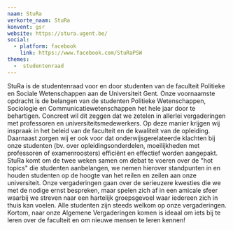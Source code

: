 ```yaml
---
naam: StuRa
verkorte_naam: StuRa
konvent: gsr
website: https://stura.ugent.be/
social: 
  - platform: facebook
    link: https://www.facebook.com/StuRaPSW
themes:
  -  studentenraad
---
```

StuRa is de studentenraad voor en door studenten van de faculteit Politieke en Sociale Wetenschappen aan de Universiteit Gent. Onze voornaamste opdracht is de belangen van de studenten Politieke Wetenschappen, Sociologie en Communicatiewetenschappen het hele jaar door te behartigen. Concreet wil dit zeggen dat we zetelen in allerlei vergaderingen met professoren en universiteitsmedewerkers.
Op deze manier krijgen wij inspraak in het beleid van de faculteit en de kwaliteit van de opleiding. Daarnaast zorgen wij er ook voor dat onderwijsgerelateerde klachten bij onze studenten (bv. over opleidingsonderdelen, moeilijkheden met professoren of examenroosters) efficiënt en effectief worden aangepakt.
StuRa komt om de twee weken samen om debat te voeren over de "hot topics" die studenten aanbelangen, we nemen hierover standpunten in en houden studenten op de hoogte van het reilen en zeilen aan onze universiteit. Onze vergaderingen gaan over de serieuzere kwesties die we met de nodige ernst bespreken, maar spelen zich af in een amicale sfeer waarbij we streven naar een hartelijk groepsgevoel waar iedereen zich in thuis kan voelen. Alle studenten zijn steeds welkom op onze vergaderingen. Kortom, naar onze Algemene Vergaderingen komen is ideaal om iets bij te leren over de faculteit en om nieuwe mensen te leren kennen!
